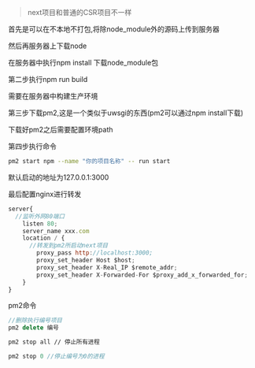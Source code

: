 > next项目和普通的CSR项目不一样

首先是可以在不本地不打包,将除node_module外的源码上传到服务器

然后再服务器上下载node

在服务器中执行npm install 下载node_module包

第二步执行npm run  build

需要在服务器中构建生产环境

第三步下载pm2,这是一个类似于uwsgi的东西(pm2可以通过npm install下载)

下载好pm2之后需要配置环境path

第四步执行命令

```bash
pm2 start npm --name "你的项目名称" -- run start
```

默认启动的地址为127.0.0.1:3000

最后配置nginx进行转发

```js
server{
  //监听外网80端口
    listen 80;
    server_name xxx.com
    location / {
      //转发到pm2所启动next项目
        proxy_pass http://localhost:3000;
        proxy_set_header Host $host;
        proxy_set_header X-Real_IP $remote_addr;
        proxy_set_header X-Forwarded-For $proxy_add_x_forwarded_for;
    }
}
```



pm2命令

```js
//删除执行编号项目
pm2 delete 编号
```

```bash
pm2 stop all // 停止所有进程
```

```js
pm2 stop 0 //停止编号为0的进程
```

